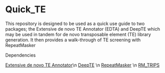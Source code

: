 # Quick_TE
This repository is designed to be used as a quick use guide to two packages; the Extensive de novo TE Annotator (EDTA) and DeepTE which may be used in tandem for de novo transposable element (TE) library generation. It then provides a walk-through of TE screening with RepeatMasker


Dependencies

[Extensive de novo TE Annotator](https://github.com/oushujun/EDTA)\n
[DeepTE](https://github.com/LiLabAtVT/DeepTE) \n
[RepeatMasker](https://www.repeatmasker.org) \n
[RM_TRIPS](https://github.com/clbutler/RM_TRIPS) 

